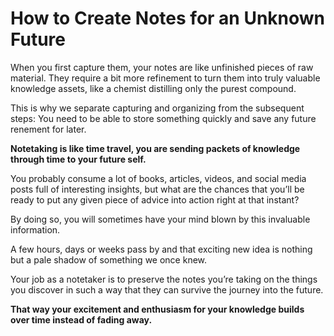 # How to Create Notes for an Unknown Future

When you first capture them, your notes are like unfinished pieces of raw material. They require a bit more refinement to turn them into truly valuable knowledge assets, like a chemist distilling only the purest compound.

This is why we separate capturing and organizing from the subsequent steps:
You need to be able to store something quickly and save any future renement for later.

**Notetaking is like time travel, you are sending packets of knowledge through time to your future self.**

You probably consume a lot of books, articles, videos, and social media posts full of interesting insights, but what are the chances that you’ll be ready to put any given piece of advice into action right at that instant?

By doing so, you will sometimes have your mind blown by this invaluable information.

A few hours, days or weeks pass by and that exciting new idea is nothing but a pale shadow of something we once knew.

Your job as a notetaker is to preserve the notes you’re taking on the things you discover in such a way that they can survive the journey into the future.

**That way your excitement and enthusiasm for your knowledge builds over time instead of fading away.**
